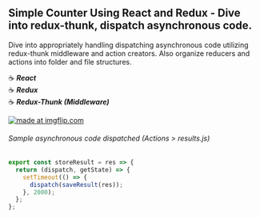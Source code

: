 ## Simple Counter Using React and Redux - Dive into redux-thunk, dispatch asynchronous code.

Dive into appropriately handling dispatching asynchronous code utilizing redux-thunk middleware and action creators. Also organize reducers and actions into folder and file structures.

:coffee: **_React_**
<br>
:coffee: **_Redux_**
<br>
:coffee: **_Redux-Thunk (Middleware)_**

<a href="https://imgflip.com/gif/2q1vgn"><img src="https://i.imgflip.com/2q1vgn.gif" title="made at imgflip.com"/></a>

###### Sample asynchronous code dispatched (Actions > results.js)

```javascript
export const storeResult = res => {
  return (dispatch, getState) => {
    setTimeout(() => {
      dispatch(saveResult(res));
    }, 2000);
  };
};
```
